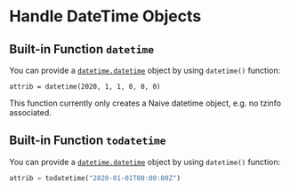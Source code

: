 # Handle DateTime Objects

## Built-in Function `datetime`

You can provide a [`datetime.datetime`](https://docs.python.org/3/library/datetime.html#datetime-objects) object by using `datetime()` function:

```
attrib = datetime(2020, 1, 1, 0, 0, 0)
```

This function currently only creates a Naive datetime object, e.g. no tzinfo associated.

## Built-in Function `todatetime`

You can provide a [`datetime.datetime`](https://docs.python.org/3/library/datetime.html#datetime-objects) object by using `datetime()` function:

```python
attrib = todatetime("2020-01-01T00:00:00Z")
```
